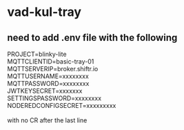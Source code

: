 # vad-kul-tray
## need to add .env file with the following
PROJECT=blinky-lite<br/>
MQTTCLIENTID=basic-tray-01<br/>
MQTTSERVERIP=broker.shiftr.io<br/>
MQTTUSERNAME=xxxxxxxx<br/>
MQTTPASSWORD=xxxxxxxx<br/>
JWTKEYSECRET=xxxxxxx<br/>
SETTINGSPASSWORD=xxxxxxxx<br/>
NODEREDCONFIGSECRET=xxxxxxxxx<br/>
<br/>
with no CR after the last line

